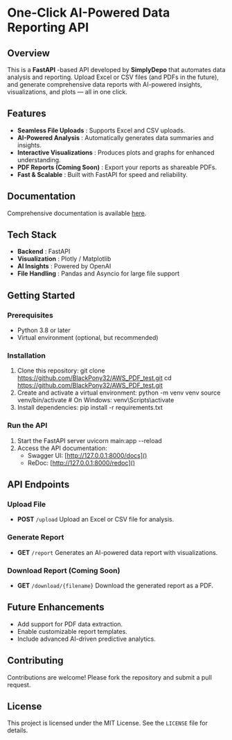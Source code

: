
# One-Click AI-Powered Data Reporting API

## Overview

This is a  **FastAPI** -based API developed by **SimplyDepo** that automates data analysis and reporting. Upload Excel or CSV files (and PDFs in the future), and generate comprehensive data reports with AI-powered insights, visualizations, and plots — all in one click.

## Features

* **Seamless File Uploads** : Supports Excel and CSV uploads.
* **AI-Powered Analysis** : Automatically generates data summaries and insights.
* **Interactive Visualizations** : Produces plots and graphs for enhanced understanding.
* **PDF Reports (Coming Soon)** : Export your reports as shareable PDFs.
* **Fast & Scalable** : Built with FastAPI for speed and reliability.

## Documentation

Comprehensive documentation is available [here](https://vk0.gitbook.io/pdf-from-data-file-docs).

## Tech Stack

* **Backend** : FastAPI
* **Visualization** : Plotly / Matplotlib
* **AI Insights** : Powered by OpenAI
* **File Handling** : Pandas and Asyncio for large file support

## Getting Started

### Prerequisites

* Python 3.8 or later
* Virtual environment (optional, but recommended)

### Installation

1. Clone this repository:
   git clone https://github.com/BlackPony32/AWS_PDF_test.git
   cd https://github.com/BlackPony32/AWS_PDF_test.git
2. Create and activate a virtual environment:
   python -m venv venv
   source venv/bin/activate  # On Windows: venv\Scripts\activate
3. Install dependencies:
   pip install -r requirements.txt

### Run the API

1. Start the FastAPI server
   uvicorn main:app --reload
2. Access the API documentation:
   * Swagger UI: [http://127.0.0.1:8000/docs]()
   * ReDoc: [http://127.0.0.1:8000/redoc]()

## API Endpoints

### Upload File

* **POST** `/upload`
  Upload an Excel or CSV file for analysis.

### Generate Report

* **GET** `/report`
  Generates an AI-powered data report with visualizations.

### Download Report (Coming Soon)

* **GET** `/download/{filename}`
  Download the generated report as a PDF.

## Future Enhancements

* Add support for PDF data extraction.
* Enable customizable report templates.
* Include advanced AI-driven predictive analytics.

## Contributing

Contributions are welcome! Please fork the repository and submit a pull request.

## License

This project is licensed under the MIT License. See the `LICENSE` file for details.
